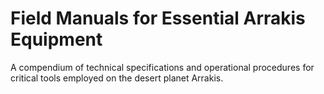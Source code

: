 # Field Manuals for Essential Arrakis Equipment
A compendium of technical specifications and operational procedures for critical tools employed on the desert planet Arrakis.
